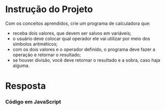 # **Instrução do Projeto**
Com os conceitos aprendidos, crie um programa de calculadora que:

- receba dois valores, que devem ser salvos em variáveis; 
- o usuário deve colocar qual operador ele vai utilizar por meio dos símbolos aritméticos; 
- com os dois valores e o operador definido, o programa deve fazer a operação e retornar o resultado; 
- se houver divisão, você deve retornar o resultado e a sobra, caso haja alguma.  


# **Resposta**

### Código em JavaScript

```

```
